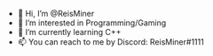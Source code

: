 - 👋 Hi, I’m @ReisMiner
- 👀 I’m interested in Programming/Gaming
- 🌱 I’m currently learning C++
- 📫 You can reach to me by Discord: ReisMiner#1111
